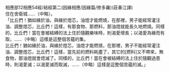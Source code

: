 相應部12相應54經/結經第二(因緣相應/因緣篇/修多羅)(莊春江譯)  
住在舍衛城……（中略）。  
「比丘們！猶如緣於油，與緣於燈芯，油燈才能燃燒，在那裡，男子能經常灌注油、調整燈芯，比丘們！這樣，有那食物、那燃料，那油燈就能長久地燃燒。同樣的，比丘們！當在會被結縛的法上住於隨觀樂味時，則渴愛增長；以渴愛為緣而有取，……（中略）這樣是這整個苦蘊的集。  
比丘們！猶如緣於油，與緣於燈芯，油燈才能燃燒，在那裡，男子不能經常灌注油、調整燈芯，比丘們！這樣，當先前的燃料耗盡了，其它的[燃料]又不帶來，無食物，那油燈就會熄滅了。同樣的，比丘們！當在會被結縛的法上住於隨觀過患時，則渴愛滅；以渴愛滅而取滅，……（中略）這樣是這整個苦蘊的滅。」  
  
  
